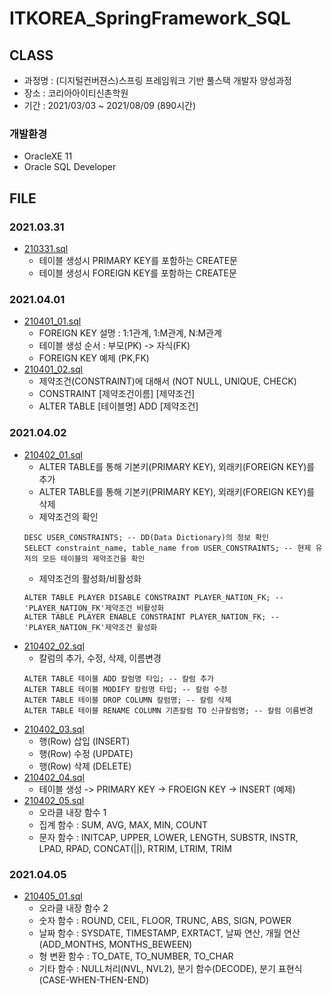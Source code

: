 # ITKOREA_SpringFramework_SQL

## CLASS
* 과정명 : (디지털컨버젼스)스프링 프레임워크 기반 풀스택 개발자 양성과정
* 장소 : 코리아아이티신촌학원
* 기간 : 2021/03/03 ~ 2021/08/09 (890시간)

### 개발환경
* OracleXE 11
* Oracle SQL Developer

## FILE
### 2021.03.31
* [210331.sql](https://github.com/DAnomaly/ITKOREA_SpringFramework_SQL/blob/main/210331.sql)
	* 테이블 생성시 PRIMARY KEY를 포함하는 CREATE문
	* 테이블 생성시 FOREIGN KEY를 포함하는 CREATE문
### 2021.04.01
* [210401_01.sql](https://github.com/DAnomaly/ITKOREA_SpringFramework_SQL/blob/main/210401_01.sql)
	* FOREIGN KEY 설명 : 1:1관계, 1:M관계, N:M관계
	* 테이블 생성 순서 : 부모(PK) -> 자식(FK)
	* FOREIGN KEY 예제 (PK,FK)
* [210401_02.sql](https://github.com/DAnomaly/ITKOREA_SpringFramework_SQL/blob/main/210401_02.sql)
	* 제약조건(CONSTRAINT)에 대해서 (NOT NULL, UNIQUE, CHECK)
	* CONSTRAINT [제약조건이름] [제약조건]
	* ALTER TABLE [테이블명] ADD [제약조건]
### 2021.04.02
* [210402_01.sql](https://github.com/DAnomaly/ITKOREA_SpringFramework_SQL/blob/main/210402_01.sql)
	* ALTER TABLE를 통해 기본키(PRIMARY KEY), 외래키(FOREIGN KEY)를 추가
	* ALTER TABLE를 통해 기본키(PRIMARY KEY), 외래키(FOREIGN KEY)를 삭제
	* 제약조건의 확인
	```
	DESC USER_CONSTRAINTS; -- DD(Data Dictionary)의 정보 확인
	SELECT constraint_name, table_name from USER_CONSTRAINTS; -- 현제 유저의 모든 테이블의 제약조건을 확인
	``` 
	* 제약조건의 활성화/비활성화
	```
	ALTER TABLE PLAYER DISABLE CONSTRAINT PLAYER_NATION_FK; -- 'PLAYER_NATION_FK'제약조건 비활성화
	ALTER TABLE PLAYER ENABLE CONSTRAINT PLAYER_NATION_FK; -- 'PLAYER_NATION_FK'제약조건 활성화
	```
* [210402_02.sql](https://github.com/DAnomaly/ITKOREA_SpringFramework_SQL/blob/main/210402_02.sql)
	* 칼럼의 추가, 수정, 삭제, 이름변경
	```
	ALTER TABLE 테이블 ADD 칼럼명 타입; -- 칼럼 추가
	ALTER TABLE 테이블 MODIFY 칼럼명 타입; -- 칼럼 수정
	ALTER TABLE 테이블 DROP COLUMN 칼럼명; -- 칼럼 삭제
	ALTER TABLE 테이블 RENAME COLUMN 기존칼럼 TO 신규칼럼명; -- 칼럼 이름변경
	```
* [210402_03.sql](https://github.com/DAnomaly/ITKOREA_SpringFramework_SQL/blob/main/210402_03.sql)
	* 행(Row) 삽입 (INSERT)
	* 행(Row) 수정 (UPDATE)
	* 행(Row) 삭제 (DELETE)
* [210402_04.sql](https://github.com/DAnomaly/ITKOREA_SpringFramework_SQL/blob/main/210402_04.sql)
	* 테이블 생성 -> PRIMARY KEY -> FROEIGN KEY -> INSERT (예제)
* [210402_05.sql](https://github.com/DAnomaly/ITKOREA_SpringFramework_SQL/blob/main/210402_05.sql)
	* 오라클 내장 함수 1
	* 집계 함수 : SUM, AVG, MAX, MIN, COUNT
	* 문자 함수 : INITCAP, UPPER, LOWER, LENGTH, SUBSTR, INSTR, LPAD, RPAD, CONCAT(||), RTRIM, LTRIM, TRIM
### 2021.04.05
* [210405_01.sql](https://github.com/DAnomaly/ITKOREA_SpringFramework_SQL/blob/main/210405_01.sql)
	* 오라클 내장 함수 2
	* 숫자 함수 : ROUND, CEIL, FLOOR, TRUNC, ABS, SIGN, POWER
	* 날짜 함수 : SYSDATE, TIMESTAMP, EXRTACT, 날짜 연산, 개월 연산(ADD_MONTHS, MONTHS_BEWEEN)
	* 형 변환 함수 : TO_DATE, TO_NUMBER, TO_CHAR
	* 기타 함수 : NULL처리(NVL, NVL2), 분기 함수(DECODE), 분기 표현식(CASE-WHEN-THEN-END)
